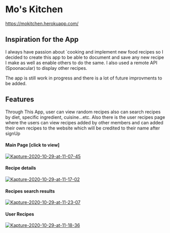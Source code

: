 # Mo's Kitchen

https://mokitchen.herokuapp.com/

## Inspiration for the App

I always have passion about `cooking and implement new food recipes so I
decided to create this app to be able to document and save any new recipe
I make as well as enable others to do the same. I also used a remote API
(Spoonacular) to display other recipes.

The app is still work in progress and there is a lot of future improvments
to be added.

## Features

Through This App, user can view random recipes also can search recipes by
diet, specific ingredient, cuisine...etc. Also there is the user recipes
page where the users can view recipes added by other members and can added
their own recipes to the website which will be credited to their name
after signUp

#### Main Page [click to view]


<a href="https://ibb.co/F7fdHRj"><img src="https://i.ibb.co/f0KTDjP/Kapture-2020-10-29-at-11-07-45.gif" alt="Kapture-2020-10-29-at-11-07-45" border="0" /></a>

#### Recipe details 


<a href="https://ibb.co/RQPgQR1"><img src="https://i.ibb.co/Dwk1w0N/Kapture-2020-10-29-at-11-17-02.gif" alt="Kapture-2020-10-29-at-11-17-02" border="0" /></a>

#### Recipes search results


<a href="https://ibb.co/0s0zt4c"><img src="https://i.ibb.co/BnhYNWt/Kapture-2020-10-29-at-11-23-07.gif" alt="Kapture-2020-10-29-at-11-23-07" border="0" /></a>

#### User Recipes


<a href="https://ibb.co/vdj33X1"><img src="https://i.ibb.co/4SV881W/Kapture-2020-10-29-at-11-18-36.gif" alt="Kapture-2020-10-29-at-11-18-36" border="0" /></a>


